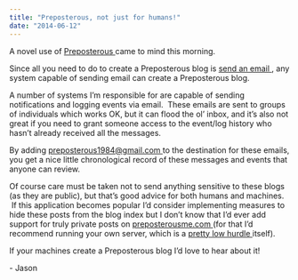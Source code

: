 ```yaml
---
title: "Preposterous, not just for humans!"
date: "2014-06-12"
---
```


<div class="content">
<p>A novel use of <a href="https://github.com/jjg/preposterous" target="_blank"> Preposterous </a> came to
mind this morning.</p>
<p>Since all you need to do to create a Preposterous blog is <a href="http://preposterousme.com/oregon-king-uranus-autumn/how-to-use-
preposterous-1-0.html" target="_blank"> send an email
</a> , any system capable of sending email can create a
Preposterous blog.</p>
<p>A number of systems I’m responsible for are capable of sending notifications
and logging events via email.  These emails are sent to groups of individuals
which works OK, but it can flood the ol’ inbox, and it’s also not great if you
need to grant someone access to the event/log history who hasn’t already
received all the messages.</p>
<p>By adding <a href="mailto:preposterous1984@gmail.com" target="_blank"> preposterous1984@gmail.com </a> to
the destination for these emails, you get a nice little chronological record
of these messages and events that anyone can review.</p>
<p>Of course care must be taken not to send anything sensitive to these blogs (as
they are public), but that’s good advice for both humans and machines.  If
this application becomes popular I’d consider implementing measures to hide
these posts from the blog index but I don’t know that I’d ever add support for
truly private posts on <a href="http://preposterousme.com" target="_blank"> preposterousme.com </a> (for
that I’d recommend running your own server, which is a <a href="http://preposterousme.com/oregon-king-uranus-autumn/preposterous-on-the-
raspberry-pi.html" target="_blank"> pretty low hurdle
</a> itself).</p>
<p>If your machines create a Preposterous blog I’d love to hear about it!</p>
<p>- Jason</p>
</div>
